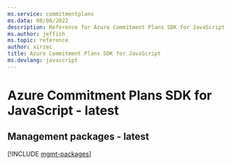 ```yaml
---
ms.service: commitmentplans
ms.data: 08/08/2022
description: Reference for Azure Commitment Plans SDK for JavaScript
ms.author: jeffish
ms.topic: reference
author: xirzec
title: Azure Commitment Plans SDK for JavaScript
ms.devlang: javascript
---
```

# Azure Commitment Plans SDK for JavaScript - latest

## Management packages - latest
[!INCLUDE [mgmt-packages](commitment-plans-mgmt-index.md)]